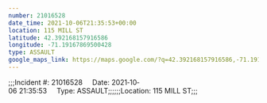 ```yaml
---
number: 21016528
date_time: 2021-10-06T21:35:53+00:00
location: 115 MILL ST
latitude: 42.392168157916586
longitude: -71.19167869500428
type: ASSAULT
google_maps_link: https://maps.google.com/?q=42.392168157916586,-71.19167869500428
---
```


;;;Incident #: 21016528     Date: 2021‐10‐06 21:35:53     Type: ASSAULT;;;;;;Location: 115 MILL ST;;;
